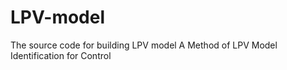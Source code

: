 # LPV-model
The source code for building LPV model
A Method of LPV Model Identification for Control
